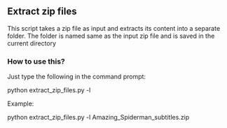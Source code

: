 ## Extract zip files

This script takes a zip file as input and extracts its content into a separate folder.
The folder is named same as the input zip file and is saved in the current directory

### How to use this?

Just type the following in the command prompt:

python extract_zip_files.py -l <Your zip file>

Example:

python extract_zip_files.py -l Amazing_Spiderman_subtitles.zip

